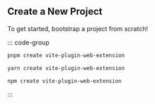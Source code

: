 ## Create a New Project

To get started, bootstrap a project from scratch!

::: code-group

```bash [PNPM]
pnpm create vite-plugin-web-extension
```

```bash [YARN]
yarn create vite-plugin-web-extension
```

```bash [NPM]
npm create vite-plugin-web-extension
```

:::